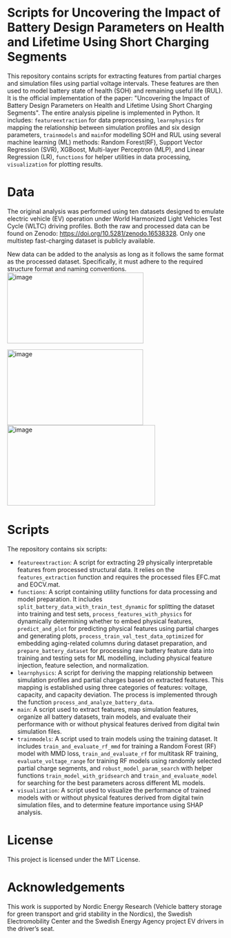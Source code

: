 # Scripts for Uncovering the Impact of Battery Design Parameters on Health and Lifetime Using Short Charging Segments
This repository contains scripts for extracting features from partial charges and simulation files using partial voltage intervals. These features are then used to model battery state of health (SOH) and remaining useful life (RUL). It is the official implementation of the paper:  "Uncovering the Impact of Battery Design Parameters on Health and Lifetime Using Short Charging Segments". The entire analysis pipeline is implemented in Python. It includes: `featureextraction` for data preprocessing, `learnphysics` for mapping the relationship between simulation profiles and six design parameters, `trainmodels` and `main`for modelling SOH and RUL using several machine learning (ML) methods: Random Forest(RF), Support Vector Regression (SVR), XGBoost, Multi-layer Perceptron (MLP), and Linear Regression (LR), `functions` for helper utilities in data processing, `visualization` for plotting results.

# Data
The original analysis was performed using ten datasets designed to emulate electric vehicle (EV) operation under World Harmonized Light Vehicles Test Cycle (WLTC) driving profiles. Both the raw and processed data can be found on Zenodo: https://doi.org/10.5281/zenodo.16538328. Only one multistep fast-charging dataset is publicly available.

New data can be added to the analysis as long as it follows the same format as the processed dataset. Specifically, it must adhere to the required structure format and naming conventions.
<img width="316" height="164" alt="image" src="https://github.com/user-attachments/assets/2de6e6b6-445f-4063-8e2f-004f8196c301" />

<img width="315" height="175" alt="image" src="https://github.com/user-attachments/assets/110880b6-892b-4ce4-9c30-288ef27ac345" />
<img width="343" height="186" alt="image" src="https://github.com/user-attachments/assets/afff6b4e-432e-43f1-a39d-89f3b1d2626a" />

# Scripts
The repository contains six scripts:

-   `featureextraction`: A script for extracting 29 physically interpretable features from processed structural data. It relies on the `features_extraction` function and requires the processed files EFC.mat and EOCV.mat.
-   `functions`: A script containing utility functions for data processing and model preparation. It includes `split_battery_data_with_train_test_dynamic` for splitting the dataset into training and test sets, `process_features_with_physics` for dynamically determining whether to embed physical features, `predict_and_plot` for predicting physical features using partial charges and generating plots, `process_train_val_test_data_optimized` for embedding aging-related columns during dataset preparation, and `prepare_battery_dataset` for processing raw battery feature data into training and testing sets for ML modelling, including physical feature injection, feature selection, and normalization.
-   `learnphysics`:  A script for deriving the mapping relationship between simulation profiles and partial charges based on extracted features. This mapping is established using three categories of features: voltage, capacity, and capacity deviation. The process is implemented through the function `process_and_analyze_battery_data`.
-   `main`: A script used to extract features, map simulation features, organize all battery datasets, train models, and evaluate their performance with or without physical features derived from digital twin simulation files.
-   `trainmodels`: A script used to train models using the training dataset. It includes `train_and_evaluate_rf_mmd` for training a Random Forest (RF) model with MMD loss, `train_and_evaluate_rf` for multitask RF training, `evaluate_voltage_range` for training RF models using randomly selected partial charge segments, and `robust_model_param_search` with helper functions `train_model_with_gridsearch` and `train_and_evaluate_model` for searching for the best parameters across different ML models.
-   `visualization`: A script used to visualize the performance of trained models with or without physical features derived from digital twin simulation files, and to determine feature importance using SHAP analysis.

# License
This project is licensed under the MIT License.

# Acknowledgements
This work is supported by Nordic Energy Research (Vehicle battery storage for green transport and grid stability in the Nordics), the Swedish Electromobility Center and the Swedish Energy Agency project EV drivers in the driver’s seat.

